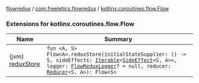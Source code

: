 [flowredux](../../index.md) / [com.freeletics.flowredux](../index.md) / [kotlinx.coroutines.flow.Flow](./index.md)

### Extensions for kotlinx.coroutines.flow.Flow

| Name | Summary |
|---|---|
| (jvm) [reduxStore](redux-store.md) | `fun <A, S> Flow<A>.reduxStore(initialStateSupplier: () -> S, sideEffects: `[`Iterable`](https://kotlinlang.org/api/latest/jvm/stdlib/kotlin.collections/-iterable/index.html)`<`[`SideEffect`](../-side-effect.md)`<S, A>>, logger: `[`FlowReduxLogger`](../-flow-redux-logger/index.md)`? = null, reducer: `[`Reducer`](../-reducer.md)`<S, A>): Flow<S>` |
